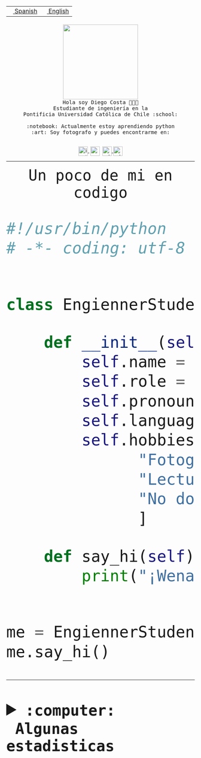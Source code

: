 <table border="0"  align="right">
 <tr><td><a href="README.md"><img src="https://upload.wikimedia.org/wikipedia/commons/thumb/8/89/Bandera_de_Espa%C3%B1a.svg/1200px-Bandera_de_Espa%C3%B1a.svg.png" height="10"> Spanish</a></td>
 <td><a href="README.en.md"><img src="https://upload.wikimedia.org/wikipedia/commons/a/a4/Flag_of_the_United_States.svg" height="10"> English</a></td></tr>
</table><br><br><br>


<p align="center">
  <img src="https://github.com/diegocostares/diegocostares/blob/main/Images/aaa2.gif?raw=true" height="200px">
  <br><samp>
    Hola soy Diego Costa 👨🏻‍💻<br>
    Estudiante de ingeniería en la <br>
    Pontificia Universidad Católica de Chile :school:<br>
  <br>
    :notebook: Actualmente estoy aprendiendo python <br>
    :art: Soy fotografo y puedes encontrarme en: <br>
  <br></samp>
  
</p>

<p align="center">
   <a href="https://instagram.com/diegocosta_no" target="blank">
    <img 
    align="center" src="https://cdn.jsdelivr.net/npm/simple-icons@3.0.1/icons/instagram.svg" alt="instagram" height="25px" width="25px" />
  </a>
  <a style="border: 3px solid; color: white;"href="https://t.me/diegocosta_no" target="blank">
  <img
  align="center" alt="Telegram" width="25px" src="https://icons-for-free.com/iconfiles/png/512/Telegram-1324888767380505522.png" />
</a>
<a href="https://api.whatsapp.com/send?phone=56971897835&text=Hola!" target="blank">
  <img
  align="center" alt="wtsp" width="25px" src="https://img.icons8.com/pastel-glyph/2x/whatsapp--v2.png" />
</a>
<a href="https://www.linkedin.com/in/diego-costa-786249213/" target="blank">
  <img
  align="center" alt="wtsp" width="25px" src="https://img.icons8.com/metro/452/linkedin.png" />
</a>

  </a>
</p>

---


<p align="center"><font size="25"><samp>Un poco de mi en codigo</samp></front></p>


```python
#!/usr/bin/python
# -*- coding: utf-8 -*-


class EngiennerStudent:

    def __init__(self):
        self.name = "Diego Costa"
        self.role = "Estudiante"
        self.pronouns = "he/him"
        self.language_spoken = ["es_CL", "en_US"]
        self.hobbies = [
              "Fotografia",
              "Lectura",
              "No dormir",
              ]

    def say_hi(self):
        print("¡Wena mundo!")


me = EngiennerStudent()
me.say_hi()
```
---
<details>
  <summary><b><samp>:computer: &nbsp;Algunas estadisticas</samp></b></summary>
  <br/></p>

<!--START_SECTION:waka-->
![Code Time](http://img.shields.io/badge/Code%20Time-682%20hrs%2048%20mins-blue)

**Soy nocturno 🦉** 

```text
🌞 Mañana     7 commits      ░░░░░░░░░░░░░░░░░░░░░░░░░   1.3% 
🌆 Día        181 commits    ████████░░░░░░░░░░░░░░░░░   33.58% 
🌃 Tarde      214 commits    ██████████░░░░░░░░░░░░░░░   39.7% 
🌙 Noche      137 commits    ██████░░░░░░░░░░░░░░░░░░░   25.42%

```
📅 **Soy más productivo los Miércoles** 

```text
Lunes        52 commits     ██░░░░░░░░░░░░░░░░░░░░░░░   9.65% 
Martes       68 commits     ███░░░░░░░░░░░░░░░░░░░░░░   12.62% 
Miércoles    132 commits    ██████░░░░░░░░░░░░░░░░░░░   24.49% 
Jueves       63 commits     ███░░░░░░░░░░░░░░░░░░░░░░   11.69% 
Viernes      52 commits     ██░░░░░░░░░░░░░░░░░░░░░░░   9.65% 
Sábado       71 commits     ███░░░░░░░░░░░░░░░░░░░░░░   13.17% 
Domingo      101 commits    ████░░░░░░░░░░░░░░░░░░░░░   18.74%

```


📊 **Esta semana me dediqué a** 

```text
🐱‍💻 Proyectos: 
login_MP                 6 hrs 56 mins       ██████████████░░░░░░░░░░░   57.92% 
WEB-perfiles             3 hrs 19 mins       ███████░░░░░░░░░░░░░░░░░░   27.73% 
private-test             1 hr 37 mins        ███░░░░░░░░░░░░░░░░░░░░░░   13.64% 
Oneconverter             3 mins              ░░░░░░░░░░░░░░░░░░░░░░░░░   0.55% 
latex-templates          1 min               ░░░░░░░░░░░░░░░░░░░░░░░░░   0.16%

```


 Last Updated on 09/10/2022 08:35:01 UTC
<!--END_SECTION:waka-->
  
  

<p align="center"> <img src="https://github-readme-stats.vercel.app/api?username=diegocostares&show_icons=true&theme=ayu-mirage" alt="abhisheknaiidu" /></p>
 
</details>

